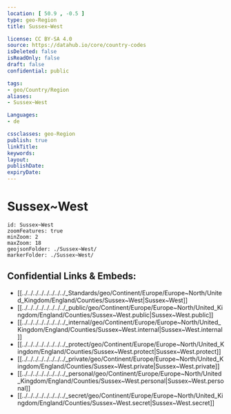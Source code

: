 ```yaml
---
location: [ 50.9 , -0.5 ] 
type: geo-Region
title: Sussex~West

license: CC BY-SA 4.0
source: https://datahub.io/core/country-codes
isDeleted: false
isReadOnly: false
draft: false
confidential: public

tags:
- geo/Country/Region
aliases:
- Sussex~West

Languages:
- de

cssclasses: geo-Region
publish: true
linkTitle: 
keywords: 
layout: 
publishDate: 
expiryDate: 
---
```


# Sussex~West

```leaflet
id: Sussex~West
zoomFeatures: true 
minZoom: 2 
maxZoom: 18
geojsonFolder: ./Sussex~West/
markerFolder: ./Sussex~West/
```


## Confidential Links & Embeds: 
- [[../../../../../../../../_Standards/geo/Continent/Europe/Europe~North/United_Kingdom/England/Counties/Sussex~West|Sussex~West]] 
- [[../../../../../../../../_public/geo/Continent/Europe/Europe~North/United_Kingdom/England/Counties/Sussex~West.public|Sussex~West.public]] 
- [[../../../../../../../../_internal/geo/Continent/Europe/Europe~North/United_Kingdom/England/Counties/Sussex~West.internal|Sussex~West.internal]] 
- [[../../../../../../../../_protect/geo/Continent/Europe/Europe~North/United_Kingdom/England/Counties/Sussex~West.protect|Sussex~West.protect]] 
- [[../../../../../../../../_private/geo/Continent/Europe/Europe~North/United_Kingdom/England/Counties/Sussex~West.private|Sussex~West.private]] 
- [[../../../../../../../../_personal/geo/Continent/Europe/Europe~North/United_Kingdom/England/Counties/Sussex~West.personal|Sussex~West.personal]] 
- [[../../../../../../../../_secret/geo/Continent/Europe/Europe~North/United_Kingdom/England/Counties/Sussex~West.secret|Sussex~West.secret]] 

